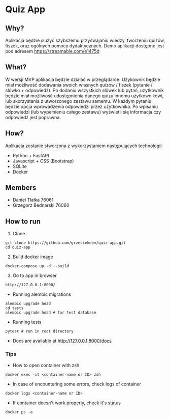 # Quiz App
## Why?
Aplikacja będzie służyć szybszemu przyswajaniu wiedzy, tworzeniu quizów, fiszek, oraz ogólnych pomocy dydaktycznych. Demo aplikacji dostępne jest pod adresem https://streamable.com/e1475d
## What?
W wersji MVP aplikacja będzie działać w przeglądarce. Użykownik będzie miał możliwość dodawania swoich własnych quizów / fiszek (pytanie / słówko + odpowiedź). Po dodaniu wszystkich słówek lub pytań, użytkownik będzie miał możliwość udostępnienia danego quizu innemu użytkownikowi, lub skorzystania z utworzonego zestawu samemu. W każdym pytaniu będzie opcja wprowadzenia odpowiedzi przez użytkownika. Po wpisaniu odpowiedzi (lub wypełnieniu całego zestawu) wyświetli się informacja czy odpowiedź jest poprawna.
## How? 
Aplikacja zostanie stworzona z wykorzystaniem następujących technologii:
+ Python + FastAPI
+ Javascript + CSS (Bootstrap)
+ SQLite
+ Docker
## Members
+ Daniel Tlałka 76061
+ Grzegorz Bednarski 76060
## How to run
1. Clone
```
git clone https://github.com/grzesiekdev/quiz-app.git
cd quiz-app
```
2. Build docker image
```
docker-compose up -d --build
```
3. Go to app in browser
```
http://127.0.0.1:8000/
```
+ Running alembic migrations
```
alembic upgrade head
cd tests
alembic upgrade head # for test database
```
+ Running tests
```
pytest # run in root directory
```
+ Docs are available at http://127.0.0.1:8000/docs
### Tips
+ How to open container with zsh
```
docker exec -it <container-name or ID> zsh
```
+ In case of encountering some errors, check logs of container
```
docker logs <container-name or ID>
```
+ If container doesn't work properly, check it's status
```
docker ps -a
```
